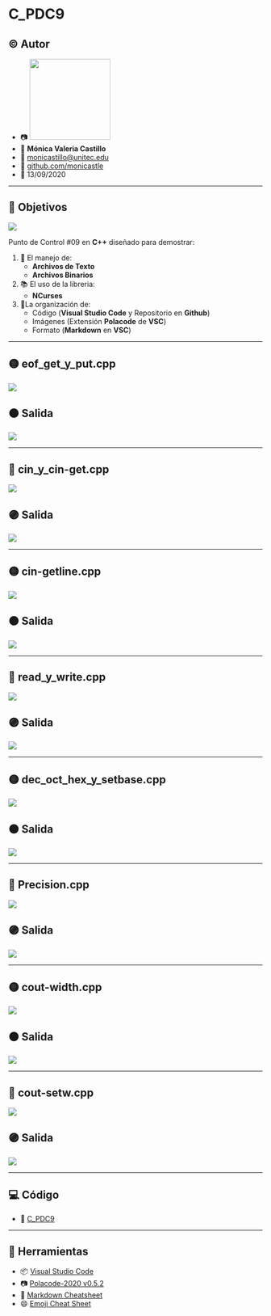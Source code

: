 # C_PDC9

## :copyright: Autor

- :camera: <img src="https://avatars1.githubusercontent.com/u/64861402?s=400&u=0477a114ca729a44357ba5b4a5381816c4d4ea92&v=4" width="160px"> 
- :woman: **Mónica Valeria Castillo**
- :e-mail: monicastillo@unitec.edu
- :link: [github.com/monicastle](https://github.com/monicastle)
- :calendar: 13/09/2020

---

## :dart: Objetivos

![](Images/C++.png)

Punto de Control #09 en **C++** diseñado para demostrar:

1. :nut_and_bolt: El manejo de:
   - **Archivos de Texto**
   - **Archivos Binarios**
2. :books: El uso de la libreria:
   - **NCurses**
3. :open_file_folder:La organización de:
   - Código (**Visual Studio Code** y Repositorio en **Github**)
   - Imágenes (Extensión **Polacode** de **VSC**)
   - Formato (**Markdown** en **VSC**)

---

## :yellow_circle: eof_get_y_put.cpp

![](Images/Eof_get_y_putCPP.png)

## :orange_circle: Salida

![](Images/.jpeg)

---

## :red_circle: cin_y_cin-get.cpp

![](Images/cin_y_cin-getCPP.png)

## :purple_circle: Salida

![](Images/.jpeg)

---

## :yellow_circle: cin-getline.cpp

![](Images/cin-getlineCPP.png)

## :orange_circle: Salida

![](Images/.jpeg)

---

## :red_circle: read_y_write.cpp

![](Images/read_y_writeCPP.png)

## :purple_circle: Salida

![](Images/.jpeg)

---

## :yellow_circle: dec_oct_hex_y_setbase.cpp

![](Images/dec_oct_hex_y_setbaseCPP.png)

## :orange_circle: Salida

![](Images/.jpeg)

---

## :red_circle: Precision.cpp

![](Images/PresicionCPP.png)

## :purple_circle: Salida

![](Images/.jpeg)

---

## :yellow_circle: cout-width.cpp

![](Images/cout-widthCPP.png)

## :orange_circle: Salida

![](Images/.jpeg)

---

## :red_circle: cout-setw.cpp

![](Images/cout-setwCPP.png)

## :purple_circle: Salida

![](Images/.jpeg)

---

## :computer: Código

- :blue_book: [C_PDC9](https://github.com/monicastle/C_PDC9)

---
## :wrench: Herramientas
- :package: [Visual Studio Code](https://code.visualstudio.com/)
- :camera: [Polacode-2020 v0.5.2](https://github.com/jeff-hykin/polacode)
- :notebook: [Markdown Cheatsheet](https://github.com/adam-p/markdown-here/wiki/Markdown-Cheatsheet)
- :smile: [Emoji Cheat Sheet](https://www.webfx.com/tools/emoji-cheat-sheet/)
